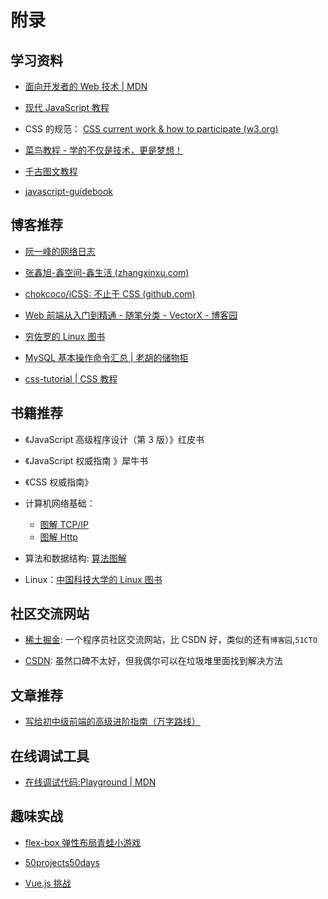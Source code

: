 # 附录

## 学习资料

- [面向开发者的 Web 技术 | MDN](https://developer.mozilla.org/zh-CN/docs/Web)

- [现代 JavaScript 教程](https://zh.javascript.info/)

- CSS 的规范： [CSS current work & how to participate (w3.org)](https://www.w3.org/Style/CSS/current-work)

- [菜鸟教程 - 学的不仅是技术，更是梦想！](https://www.runoob.com/)

- [千古图文教程](https://web.qianguyihao.com/)

- [javascript-guidebook](https://tsejx.github.io/javascript-guidebook/basic-concept/)

## 博客推荐

- [阮一峰的网络日志](https://www.ruanyifeng.com/blog/)

- [张鑫旭-鑫空间-鑫生活 (zhangxinxu.com)](https://www.zhangxinxu.com/wordpress/)

- [chokcoco/iCSS: 不止于 CSS (github.com)](https://github.com/chokcoco/iCSS)

- [Web 前端从入门到精通 - 随笔分类 - VectorX - 博客园](https://www.cnblogs.com/vectorx/category/1975212.html)

- [穷佐罗的 Linux 图书](https://zorrozou.github.io/)

- [MySQL 基本操作命令汇总 | 老胡的储物柜](https://www.howie6879.com/post/2016/03_mysql-tutorial/)

- [css-tutorial | CSS 教程](https://github.com/pengfeiw/css-tutorial/tree/master/chapters)

## 书籍推荐

- 《JavaScript 高级程序设计（第 3 版）》红皮书

- 《JavaScript 权威指南 》犀牛书

- 《CSS 权威指南》

- 计算机网络基础：

  - [图解 TCP/IP](https://book.douban.com/subject/24737674/)
  - [图解 Http](https://book.douban.com/subject/25863515/)

- 算法和数据结构: [算法图解](https://book.douban.com/subject/26979890/)

- Linux：[中国科技大学的 Linux 图书](https://101.lug.ustc.edu.cn/Ch01/)

## 社区交流网站

- [稀土掘金](https://juejin.cn/): 一个程序员社区交流网站，比 CSDN 好，类似的还有`博客园`,`51CTO`

- [CSDN](https://blog.csdn.net/): 虽然口碑不太好，但我偶尔可以在垃圾堆里面找到解决方法

## 文章推荐

- [写给初中级前端的高级进阶指南（万字路线）](https://mp.weixin.qq.com/s/0jtVxlh-toEmNbwJpIfAuA)

## 在线调试工具

- [在线调试代码:Playground | MDN](https://developer.mozilla.org/zh-CN/play)

## 趣味实战

- [flex-box 弹性布局青蛙小游戏](https://flexboxfroggy.com/#zh-cn)

- [50projects50days](https://github.com/bradtraversy/50projects50days)

- [Vue.js 挑战](https://cn-vuejs-challenges.netlify.app/challenges.html#category=Built-ins)
